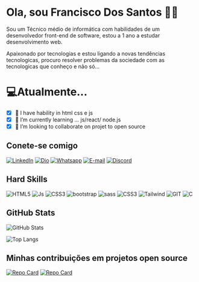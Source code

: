 
# Ola, sou Francisco Dos Santos 🥰👋
<p> Sou um Técnico médio de informática com habilidades de um desenvolvedor front-end de software, estou a 1 ano a estudar desenvolvimento web.</p>
<p>
Apaixonado por tecnologias e estou ligando a novas tendências tecnologicas, procuro resolver problemas da sociedade com as tecnologicas que conheço e não só...    
</p>

# 💻Atualmente...
- [x] 👀 I have hability in html css e js
- [x] 🚀 I’m currently learning ... js/react/ node.js
- [x] 💞️ I’m looking to collaborate on projet to open source
  
## Conete-se comigo
  [![LinkedIn](https://img.shields.io/badge/LinkedIn-0077B5?style=for-the-badge&logo=linkedin&logoColor=white)](https://www.linkedin.com/in/francisco-dos-santos-73494525a/)
  [![Dio](https://img.shields.io/badge/Dio/Perfil-012?style=for-the-badge&logo=dio&logoColor=white)](https://www.dio.me/users/franciscodossantosmr)
  [![Whatsapp](https://img.shields.io/badge/+244932925647-0012?style=for-the-badge&logo=whatsapp&logoColor=white)](https://wa.me/+244932925647)
  [![E-mail](https://img.shields.io/badge/-Email-000?style=for-the-badge&logo=microsoft-outlook&logoColor=007BFF)](mailto:franciscodossantosmr@gmail.com)
  [![Discord](https://img.shields.io/badge/Discord-7289DA?style=for-the-badge&logo=discord&logoColor=white)](https://discord.com/channels/@francisdev)

## Hard Skills
![HTML5](https://img.shields.io/badge/HTML5-005679?style=for-the-badge&logo=html5&logoColor=F7DF1)
![Js](https://img.shields.io/badge/JAVASCRIPT-323330?style=for-the-badge&logo=javascript&logoColor=F7DF1r)
![CSS3](https://img.shields.io/badge/CSS3-005C84?style=for-the-badge&logo=css3&logoColor=)
![bootstrap](https://img.shields.io/badge/BOOTSTRAP-012?style=for-the-badge&logo=bootstrap&logoColor=)
![sass](https://img.shields.io/badge/SASS-012?style=for-the-badge&logo=sass&logoColor=)
![CSS3](https://img.shields.io/badge/REACTJS-323330?style=for-the-badge&logo=react&logoColor=)
![Tailwind](https://img.shields.io/badge/tailwindcss-012.svg?style=for-the-badge&logo=tailwind-css&logoColor=)
![GIT](https://img.shields.io/badge/GIT-005C84?style=for-the-badge&logo=git&logoColor=)
![C](https://img.shields.io/badge/c-012?style=for-the-badge&logo=c&logoColor=)

## GitHub Stats

  ![GitHub Stats](https://github-readme-stats.vercel.app/api?username=francisco-dos-santos&theme=transparent&bg_color=012&border_color=30A3DC&show_icons=true&icon_color=30A3DC&title_color=E94D5F&text_color=FFF)  
  
   ![Top Langs](https://github-readme-stats-git-masterrstaa-rickstaa.vercel.app/api/top-langs/?username=francisco-dos-santos&layout=compact&bg_color=012&border_color=30A3DC&title_color=E94D5F&text_color=FFF)
## Minhas contribuições em projetos open source
[![Repo Card](https://github-readme-stats.vercel.app/api/pin/?username=francisco-dos-santos&repo=dio-lab-open-source&bg_color=012&border_color=30A3DC&show_icons=true&icon_color=30A3DC&title_color=E94D5F&text_color=FFF)](https://github.com/francisco-dos-santos/dio-lab-open-source)
[![Repo Card](https://github-readme-stats.vercel.app/api/pin/?username=francisco-dos-santos&repo=chaoss-slack-bot&bg_color=012&border_color=30A3DC&show_icons=true&icon_color=30A3DC&title_color=E94D5F&text_color=FFF)](https://github.com/francisco-dos-santos/chaoss-slack-bot)
<!---
Francisco-dos-Santos/Francisco-dos-Santos is a ✨ special ✨ repository because its `README.md` (this file) appears on your GitHub profile.
You can click the Preview link to take a look at your changes.
--->
